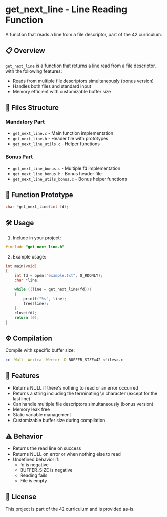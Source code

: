 # get_next_line - Line Reading Function

A function that reads a line from a file descriptor, part of the 42 curriculum.

## 📋 Overview

`get_next_line` is a function that returns a line read from a file descriptor, with the following features:
- Reads from multiple file descriptors simultaneously (bonus version)
- Handles both files and standard input
- Memory efficient with customizable buffer size

## 📁 Files Structure

### Mandatory Part
- `get_next_line.c` - Main function implementation
- `get_next_line.h` - Header file with prototypes
- `get_next_line_utils.c` - Helper functions

### Bonus Part
- `get_next_line_bonus.c` - Multiple fd implementation
- `get_next_line_bonus.h` - Bonus header file
- `get_next_line_utils_bonus.c` - Bonus helper functions

## 🔧 Function Prototype

```c
char *get_next_line(int fd);
```

## 🛠️ Usage

1. Include in your project:
```c
#include "get_next_line.h"
```

2. Example usage:
```c
int main(void)
{
    int fd = open("example.txt", O_RDONLY);
    char *line;

    while ((line = get_next_line(fd)))
    {
        printf("%s", line);
        free(line);
    }
    close(fd);
    return (0);
}
```

## ⚙️ Compilation

Compile with specific buffer size:
```bash
cc -Wall -Wextra -Werror -D BUFFER_SIZE=42 <files>.c
```

## 📝 Features

- Returns NULL if there's nothing to read or an error occurred
- Returns a string including the terminating \n character (except for the last line)
- Can handle multiple file descriptors simultaneously (bonus version)
- Memory leak free
- Static variable management
- Customizable buffer size during compilation

## ⚠️ Behavior

- Returns the read line on success
- Returns NULL on error or when nothing else to read
- Undefined behavior if:
  - fd is negative
  - BUFFER_SIZE is negative
  - Reading fails
  - File is empty

## 📜 License

This project is part of the 42 curriculum and is provided as-is.
